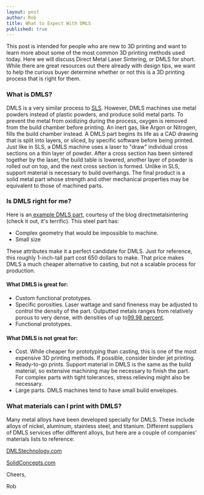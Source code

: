 ```yaml
--- 
layout: post
author: Rob
title: What to Expect With DMLS
published: true
---
```


<p>This post is intended for people who are new to 3D printing and want to learn more about some of the most common 3D printing methods used today. Here we will discuss Direct Metal Laser Sintering, or DMLS for short. While there are great resources out there already with design tips, we want to help the curious buyer determine whether or not this is a 3D printing process that is right for them.</p>

<h3>What is DMLS?</h3>
<p>DMLS is a very similar process to <a href="https://www.supplybetter.com/blog/what-to-expect-with-SLS" target="_blank">SLS</a>. However, DMLS machines use metal powders instead of plastic powders, and produce solid metal parts. To prevent the metal from oxidizing during the process, oxygen is removed from the build chamber before printing. An inert gas, like Argon or Nitrogen, fills the build chamber instead. A DMLS part begins its life as a CAD drawing that is split into layers, or sliced, by specific software before being printed. Just like in SLS, a DMLS machine uses a laser to "draw" individual cross sections on a thin layer of powder. After a cross section has been sintered together by the laser, the build table is lowered, another layer of powder is rolled out on top, and the next cross section is formed. Unlike in SLS, support material is necessary to build overhangs. The final product is a solid metal part whose strength and other mechanical properties may be equivalent to those of machined parts.</p>

<h3>Is DMLS right for me?</h3>

<p>Here is an<a href="http://directmetallasersintering.blogspot.com/2010/01/dmls-direct-metal-laser-sintering-costs.html" target="_blank"> example DMLS part</a>, courtesy of the blog directmetalsintering (check it out, it's terrific). This steel part has:</p>
<ul>
<li>Complex geometry that would be impossible to machine.</li>
<li>Small size</li>
</ul>

<p>These attributes make it a perfect candidate for DMLS. Just for reference, this roughly 1-inch-tall part cost 650 dollars to make. That price makes DMLS a much cheaper alternative to casting, but not a scalable process for production.</p>

<h4>What DMLS is great for:</h4>
<ul>
<li>Custom functional prototypes.</li>
<li>Specific porosities. Laser wattage and sand fineness may be adjusted to control the density of the part. Outputted metals ranges from relatively porous to very dense, with densities of up to<a href="http://www.layerwise.com/medical/dmls-benefits/" target="_blank">99.98 percent</a>. </li>
<li>Functional prototypes.</li>
</ul>

<h4>What DMLS is not great for:</h4>
<ul>
<li>Cost. While cheaper for prototyping than casting, this is one of the most expensive 3D printing methods. If possible, consider binder jet printing.</li>
<li>Ready-to-go prints. Support material in DMLS is the same as the build material, so extensive machining may be necessary to finish the part. For complex parts with tight tolerances, stress relieving might also be necessary.</li>
<li>Large parts. DMLS machines tend to have small build envelopes.</li>
</ul>

<h3>What materials can I print with DMLS?</h3>
<p>Many metal alloys have been developed specially for DMLS. These include alloys of nickel, aluminum, stainless steel, and titanium. Different suppliers of DMLS services offer different alloys, but here are a couple of companies' materials lists to reference:</p>
<p><a href="http://dmlstechnology.com/dmls-materials" target="_blank">DMLStechnology.com</a></p>
<p><a href="http://www.solidconcepts.com/materials/dmls-materials/" target="_blank">SolidConcepts.com</a></p>

<p>Cheers,</p>
<p>Rob</p>
